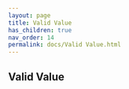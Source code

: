```yaml
--- 
layout: page 
title: Valid Value 
has_children: true 
nav_order: 14 
permalink: docs/Valid Value.html 
---
```


## Valid Value

